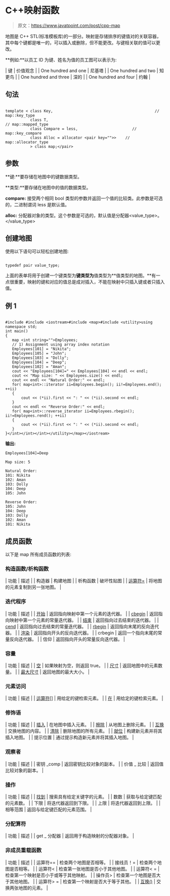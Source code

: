# C++映射函数

> 原文：<https://www.javatpoint.com/post/cpp-map>

地图是 C++ STL(标准模板库)的一部分。映射是存储排序的键值对的关联容器，其中每个键都是唯一的，可以插入或删除，但不能更改。与键相关联的值可以更改。

**例如:**以员工 ID 为键、姓名为值的员工图可以表示为:

| 键 | 价值观念 |
| One hundred and one | 尼基塔 |
| One hundred and two | 知更鸟 |
| One hundred and three | 深的 |
| One hundred and four | 约翰 |

## 句法

```

template < class Key,                                             // map::key_type
           class T,                                                     // map::mapped_type
           class Compare = less,                        // map::key_compare
           class Alloc = allocator <pair key="">>    // map::allocator_type
           > class map;</pair> 
```

## 参数

**键:**要存储在地图中的键数据类型。

**类型:**要存储在地图中的值的数据类型。

**compare:** 接受两个相同 bool 类型的参数并返回一个值的比较类。此参数是可选的，二进制谓词 less 是默认值。

**alloc:** 分配器对象的类型。这个参数是可选的，默认值是分配器<value_type>。</value_type>

## 创建地图

使用以下语句可以轻松创建地图:

```

typedef pair value_type; 
```

上面的表单将用于创建一个键类型为**键类型为**值类型为**值类型的地图。**有一点很重要，映射的键和对应的值总是成对插入，不能在映射中只插入键或者只插入值。

## 例 1

```

#include #include <iostream>#include <map>#include <utility>using namespace std;
int main()
{
   map <int string="">Employees;
   // 1) Assignment using array index notation
   Employees[101] = "Nikita";
   Employees[105] = "John";
   Employees[103] = "Dolly";
   Employees[104] = "Deep";
   Employees[102] = "Aman";
   cout << "Employees[104]=" << Employees[104] << endl << endl;
   cout << "Map size: " << Employees.size() << endl;
   cout << endl << "Natural Order:" << endl;
   for( map<int>::iterator ii=Employees.begin(); ii!=Employees.end(); ++ii)
   {
       cout << (*ii).first << ": " << (*ii).second << endl;
   }
   cout << endl << "Reverse Order:" << endl;
   for( map<int>::reverse_iterator ii=Employees.rbegin(); ii!=Employees.rend(); ++ii)
   {
       cout << (*ii).first << ": " << (*ii).second << endl;
   }
}</int></int></int></utility></map></iostream> 
```

**输出:**

```
Employees[104]=Deep

Map size: 5

Natural Order:
101: Nikita
102: Aman
103: Dolly
104: Deep
105: John

Reverse Order:
105: John
104: Deep
103: Dolly
102: Aman
101: Nikita

```

## 成员函数

以下是 map 所有成员函数的列表:

### 构造函数/析构函数

| 功能 | 描述 |
| 构造器 | 构建地图 |
| 析构函数 | 破坏性贴图 |
| [运算符=](cpp-map-operator=()-function) | 将地图的元素复制到另一张地图。 |

### 迭代程序

| 功能 | 描述 |
| [开始](cpp-map-begin-function) | 返回指向映射中第一个元素的迭代器。 |
| [cbegin](cpp-map-cbegin-function) | 返回指向映射中第一个元素的常量迭代器。 |
| [结束](cpp-map-end-function) | 返回指向过去结束的迭代器。 |
| [cend](cpp-map-cend-function) | 返回指向过去结束的常量迭代器。 |
| [rbegin](cpp-map-rbegin-function) | 返回指向末尾的反向迭代器。 |
| [渲染](cpp-map-rend-function) | 返回指向开头的反向迭代器。 |
| crbegin | 返回一个指向末尾的常量反向迭代器。 |
| 信仰 | 返回指向开头的常量反向迭代器。 |

### 容量

| 功能 | 描述 |
| [空](cpp-map-empty-function) | 如果映射为空，则返回 true。 |
| [尺寸](cpp-map-size-function) | 返回地图中的元素数量。 |
| [最大尺寸](cpp-map-max_size-function) | 返回地图的最大大小。 |

### 元素访问

| 功能 | 描述 |
| [运算符[]](cpp-map-operator[]-function) | 用给定的键检索元素。 |
| [在](cpp-map-at-function) | 用给定的键检索元素。 |

### 修饰语

| 功能 | 描述 |
| [插入](cpp-map-insert-function) | 在地图中插入元素。 |
| [擦除](cpp-map-erase-function) | 从地图上删除元素。 |
| [互换](cpp-map-swap-function) | 交换地图的内容。 |
| [清除](cpp-map-clear-function) | 删除地图的所有元素。 |
| [就位](cpp-map-emplace-function) | 构建新元素并将其插入地图。 |
| 提示位置 | 通过提示构造新元素并将其插入地图。 |

### 观察者

| 功能 | 描述 |
| 密钥 _comp | 返回密钥比较对象的副本。 |
| 价值 _ 比较 | 返回值比较对象的副本。 |

### 操作

| 功能 | 描述 |
| [找到](cpp-map-find-function) | 搜索具有给定关键字的元素。 |
| 数数 | 获取与给定键匹配的元素数。 |
| 下限 | 将迭代器返回到下限。 |
| 上限 | 将迭代器返回到上限。 |
| 相等范围 | 返回与给定键匹配的元素范围。 |

### 分配算符

| 功能 | 描述 |
| get _ 分配器 | 返回用于构造映射的分配器对象。 |

### 非成员重载函数

| 功能 | 描述 |
| 运算符== | 检查两个地图是否相等。 |
| 接线员！= | 检查两个地图是否相等。 |
| 运算符< | 检查第一张地图是否小于其他地图。 |
| 运算符< = | 检查第一个映射是否小于或等于其他映射。 |
| 操作员> | 检查第一个地图是否大于其他地图。 |
| 运算符> = | 检查第一个映射是否大于等于其他。 |
| [互换()](cpp-map-swap-function) | 交换两张地图的元素。 |